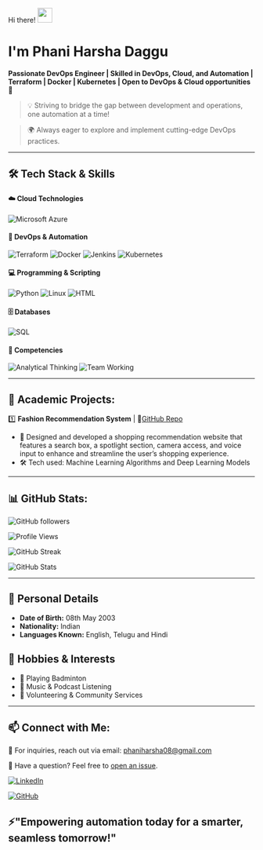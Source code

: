 Hi there! <img src="https://media.giphy.com/media/hvRJCLFzcasrR4ia7z/giphy.gif" width="30" height="30">

# I'm Phani Harsha Daggu 

**Passionate DevOps Engineer | Skilled in DevOps, Cloud, and Automation | Terraform | Docker | Kubernetes | Open to DevOps & Cloud opportunities🚀**

> 💡 Striving to bridge the gap between development and operations, one automation at a time!

> 🌍 Always eager to explore and implement cutting-edge DevOps practices.

---

## 🛠 Tech Stack & Skills  

#### ☁️ Cloud Technologies  
![Microsoft Azure](https://img.shields.io/badge/Azure-0078D4?style=for-the-badge&logo=microsoftazure&logoColor=white)  

#### 🔧 DevOps & Automation  
![Terraform](https://img.shields.io/badge/Terraform-623CE4?style=for-the-badge&logo=terraform&logoColor=white)  ![Docker](https://img.shields.io/badge/Docker-2496ED?style=for-the-badge&logo=docker&logoColor=white)  ![Jenkins](https://img.shields.io/badge/Jenkins-D24939?style=for-the-badge&logo=jenkins&logoColor=white) ![Kubernetes](https://img.shields.io/badge/Kubernetes-326CE5?style=for-the-badge&logo=kubernetes&logoColor=white)  

#### 💻 Programming & Scripting  
![Python](https://img.shields.io/badge/Python-3776AB?style=for-the-badge&logo=python&logoColor=white)  ![Linux](https://img.shields.io/badge/Linux-FCC624?style=for-the-badge&logo=linux&logoColor=black)  ![HTML](https://img.shields.io/badge/HTML5-E34F26?style=for-the-badge&logo=html5&logoColor=white)  

#### 🗄️ Databases  
![SQL](https://img.shields.io/badge/SQL-4479A1?style=for-the-badge&logo=mysql&logoColor=white)  

#### 🚀 Competencies  

![Analytical Thinking](https://img.shields.io/badge/Analytical%20Thinking-2C3E50?style=for-the-badge&labelColor)  ![Team Working](https://img.shields.io/badge/Team%20Working-2C3E50?style=for-the-badge&labelColor)

---

## 📌 Academic Projects:

1️⃣ **Fashion Recommendation System** | 🔗[GitHub Repo](https://github.com/Daggu-phaniharsha/Fashion_Recommendation_System/tree/main)
   - 🌟 Designed and developed a shopping recommendation website that features a search box, a spotlight section, camera access, and voice input to enhance and streamline the user’s shopping experience.
   - 🛠 Tech used: Machine Learning Algorithms and Deep Learning Models

<!--
2️⃣ **Software Version Control With GIT** | 🔗[GitHub Repo](https://github.com/MadhunadhGurram/Software_Version_Control_With_Git) 
   - 🌟 Effectively deployed a dynamic web page utilizing Git Bash and Jenkins tools within a Linux environment, showcasing adeptness and proficiency in modern development methodologies.
   - 🛠 Tech used: Git, GitHub, AWS EC2 and Jenkins
-->
---

## 📊 GitHub Stats:

![GitHub followers](https://img.shields.io/github/followers/Daggu-phaniharsha?style=social)

![Profile Views](https://komarev.com/ghpvc/?username=Daggu-phaniharsha&color=blue&style=for-the-badge)

![GitHub Streak](https://github-readme-streak-stats.herokuapp.com/?user=Daggu-phaniharsha&theme=tokyonight)

![GitHub Stats](https://github-readme-stats.vercel.app/api?username=Daggu-phaniharsha&show_icons=true&theme=tokyonight)

---
## 🌟 Personal Details  

- **Date of Birth:** 08th May 2003  
- **Nationality:** Indian  
- **Languages Known:** English, Telugu and Hindi

## 🎯 Hobbies & Interests  

- 🏸 Playing Badminton  
- 🎵 Music & Podcast Listening  
- 🤝 Volunteering & Community Services 

---

## 📫 Connect with Me:

📧 For inquiries, reach out via email: [phaniharsha08@gmail.com](mailto:phaniharsha08@gmail.com)

💬 Have a question? Feel free to [open an issue](https://github.com/Daggu-phaniharsha/repository/issues).


[![LinkedIn](https://img.shields.io/badge/LinkedIn-0A66C2?style=for-the-badge&logo=linkedin&logoColor=white)](http://linkedin.com/in/phaniharsha-daggu-ph950970)   

[![GitHub](https://img.shields.io/badge/GitHub-grey?style=for-the-badge&logo=github&logoColor=white)](https://github.com/Daggu-phaniharsha)  


## ⚡"Empowering automation today for a smarter, seamless tomorrow!"
